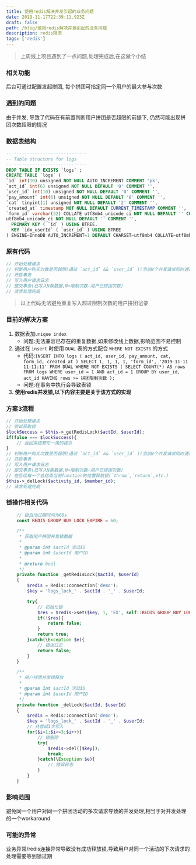 ```yaml
---
title: 使用redis解决并发引起的业务问题
date: 2019-11-17T22:39:11.923Z
draft: false
path: /blog/使用redis解决并发引起的业务问题
description: redis限流
tags: ['redis']
---
```


> 上周线上项目遇到了一点问题,处理完成后,在这做个小结

### 相关功能
后台可通过配置发起拼团, 每个拼团可指定同一个用户的最大参与次数

### 遇到的问题
由于并发, 导致了代码在有前置判断用户拼团是否超限的前提下, 仍然可能出现拼团次数超限的情况

### 数据表结构

``` sql
-- ----------------------------
-- Table structure for logs
-- ----------------------------
DROP TABLE IF EXISTS `logs` ;
CREATE TABLE `logs` (
`id` int(10) unsigned NOT NULL AUTO_INCREMENT COMMENT 'pk',
`act_id` int(6) unsigned NOT NULL DEFAULT '0' COMMENT '',
`user_id` int(10) unsigned NOT NULL DEFAULT '0' COMMENT '',
`pay_amount` int(6) unsigned NOT NULL DEFAULT '0' COMMENT '',
`cat` tinyint(1) unsigned NOT NULL DEFAULT '2' COMMENT '',
`created_at` timestamp NOT NULL DEFAULT CURRENT_TIMESTAMP COMMENT '',
`form_id` varchar(32) COLLATE utf8mb4_unicode_ci NOT NULL DEFAULT '' COMMENT '',
utf8mb4_unicode_ci NOT NULL DEFAULT '' COMMENT '',
  PRIMARY KEY ( `id` ) USING BTREE,
  KEY `idx_userId` ( `user_id` ) USING BTREE
) ENGINE=InnoDB AUTO_INCREMENT=1 DEFAULT CHARSET=utf8mb4 COLLATE=utf8mb4_unicode_ci COMMENT='用户拼团记录';
```

### 原有代码

``` php
// 开始处理请求
// 判断用户购买次数是否超限(通过 `act_id` && `user_id` )(当前N个并发请求同时通过验证,N>限制次数-用户已拼团次数)
// 开启事务
// 写入用户请求日志
// 提交事务(已写入N条数据,N>限制次数-用户已拼团次数)
// 请求处理完成
```

> 以上代码无法避免重复写入超过限制次数的用户拼团记录

### 目前的解决方案

1. 数据表加`unique index`
    - 问题:无法兼容已存在的重复数据,如果修改线上数据,影响范围不易控制
2. 通过在 `insert` 时使用 `DUAL` 表的方式配合 `WHERE NOT EXISTS` 的方式
    - 代码:`INSERT INTO logs ( act_id, user_id, pay_amount, cat, form_id, created_at ) SELECT 1, 1, 1, 1, 'form_id', '2019-11-11 11:11:11' FROM DUAL WHERE NOT EXISTS ( SELECT COUNT(*) AS rows FROM logs WHERE user_id = 1 AND act_id = 1 GROUP BY user_id, act_id HAVING rows >= 拼团限制次数 );`
    - 问题:在事务中执行会导致表锁
3. **使用redis并发锁,以下内容主要是关于该方式的实现**

### 方案3流程

```php
// 开始处理请求
// 尝试获取锁
$lockSuccess = $this->_getRedisLock($actId, $userId);
if(false === $lockSuccess){
    // 返回系统繁忙一类的提示
}
// 判断用户购买次数是否超限(通过 `act_id` && `user_id` )(当前N个并发请求同时通过验证,N>限制次数-用户已拼团次数)
// 开启事务
// 写入用户请求日志
// 提交事务(已写入N条数据,N>限制次数-用户已拼团次数)
// 在后续每一个会结束当前function的位置释放锁(`throw`,`return`,etc.)
$this->_delLock($activity_id, $member_id);
// 请求处理完成
```

### 锁操作相关代码

``` php
    // 锁自动过期时间为60s
    const REDIS_GROUP_BUY_LOCK_EXPIRE = 60;

    /**
     * 获取用户拼团并发锁数据
     *
     * @param int $actId 活动ID
     * @param int $userId 用户ID
     *
     * @return bool
     */
    private function _getRedisLock($actId, $userId)
    {
        $redis = Redis::connection('demo');
        $key = 'logs_lock_' . $actId . '_' . $userId;

        try{
            // 初始化锁
            $res = $redis->set($key, 1, 'EX', self::REDIS_GROUP_BUY_LOCK_EXPIRE, 'NX');
            if(!$res){
                return false;
            }
            return true;
        }catch(\Exception $e){
            // 错误日志
            return false;
        }
    }

    /**
     * 用户拼团并发锁释放
     *
     * @param int $actId 活动ID
     * @param int $userId 用户ID
     */
    private function _delLock($actId, $userId)
    {
        $redis = Redis::connection('demo');
        $key = 'logs_lock_' . $actId . '_' . $userId;
        // 共尝试3次写入
        for($i=1;$i<=3;$i++){
            // 锁删除
            try{
                $redis->del([$key]);
                break;
            }catch(\Exception $e){
                // 错误日志
            }
        }
    }
```

### 影响范围
避免同一个用户对同一个拼团活动的多次请求导致的并发处理,相当于对并发处理的一个workaround

### 可能的异常
业务异常/redis连接异常导致没有成功释放锁,导致用户对同一个活动的下次请求的处理需要等到锁过期

